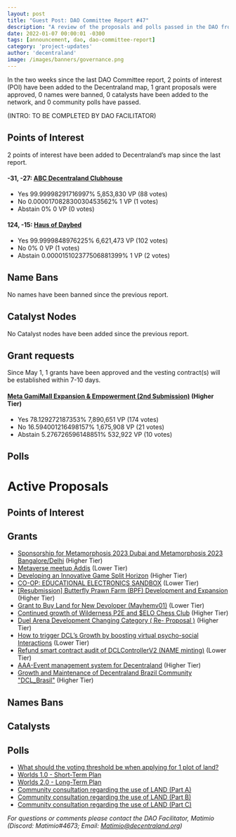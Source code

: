 ```yaml
---
layout: post
title: "Guest Post: DAO Committee Report #47"
description: "A review of the proposals and polls passed in the DAO from May 1 through May 15".
date: 2022-01-07 00:00:01 -0300
tags: [announcement, dao, dao-committee-report]
category: 'project-updates'
author: 'decentraland'
image: /images/banners/governance.png
---
```


In the two weeks since the last DAO Committee report, 2 points of interest (POI) have been added to the Decentraland map, 1 grant proposals were approved, 0 names were banned, 0 catalysts have been added to the network, and 0 community polls have passed.

(INTRO: TO BE COMPLETED BY DAO FACILITATOR)

## Points of Interest
2 points of interest have been added to Decentraland’s map since the last report.


#### -31, -27: [ABC Decentraland Clubhouse](https://governance.decentraland.org/proposal/?id=abbc81c0-e2fb-11ed-ae6b-bdc7e2b26a35)

* Yes 99.99998291716997% 5,853,830 VP (88 votes)
* No 0.000017082830030453562% 1 VP (1 votes)
* Abstain 0% 0 VP (0 votes)


#### 124, -15: [Haus of Daybed](https://governance.decentraland.org/proposal/?id=f0609700-e2ea-11ed-ae6b-bdc7e2b26a35)

* Yes 99.9999848976225% 6,621,473 VP (102 votes)
* No 0% 0 VP (1 votes)
* Abstain 0.000015102377506881399% 1 VP (2 votes)


## Name Bans

No names have been banned since the previous report.

## Catalyst Nodes
No Catalyst nodes have been added since the previous report.


## Grant requests
Since May 1, 1 grants have been approved and the vesting contract(s) will be established within 7-10 days.


#### [Meta GamiMall Expansion &amp; Empowerment (2nd Submission)](https://governance.decentraland.org/proposal/?id=6ca30350-df00-11ed-93f4-8f8fa30ce0cd) (Higher Tier)

* Yes 78.129272187353% 7,890,651 VP (174 votes)
* No 16.594001216498157% 1,675,908 VP (21 votes)
* Abstain 5.276726596148851% 532,922 VP (10 votes)


## Polls


# Active Proposals

## Points of Interest


## Grants

* [Sponsorship for Metamorphosis 2023 Dubai and Metamorphosis 2023 Bangalore/Delhi](https://governance.decentraland.org/proposal/?id=df0aa880-ea59-11ed-a775-5faf35384fa8) (Higher Tier)
* [Metaverse meetup Addis](https://governance.decentraland.org/proposal/?id=0b1fbf60-e932-11ed-a775-5faf35384fa8) (Lower Tier)
* [Developing an Innovative Game Split Horizon](https://governance.decentraland.org/proposal/?id=149e1cf0-e908-11ed-a775-5faf35384fa8) (Higher Tier)
* [CO-OP: EDUCATIONAL ELECTRONICS SANDBOX](https://governance.decentraland.org/proposal/?id=b4a6abd0-e846-11ed-b8f1-75dbe089d333) (Lower Tier)
* [[Resubmission] Butterfly Prawn Farm (BPF) Development and Expansion](https://governance.decentraland.org/proposal/?id=971a6d00-e71e-11ed-b8f1-75dbe089d333) (Higher Tier)
* [Grant to Buy Land for New Devoloper (Mayhemv01)](https://governance.decentraland.org/proposal/?id=552e6d80-e71c-11ed-b8f1-75dbe089d333) (Lower Tier)
* [Continued growth of Wilderness P2E and $ELO Chess Club](https://governance.decentraland.org/proposal/?id=724f7f00-e6f2-11ed-b8f1-75dbe089d333) (Higher Tier)
* [Duel Arena Development Changing Category ( Re- Proposal )](https://governance.decentraland.org/proposal/?id=04112d30-e5d6-11ed-b8f1-75dbe089d333) (Higher Tier)
* [How to trigger DCL’s Growth by boosting virtual psycho-social Interactions](https://governance.decentraland.org/proposal/?id=4acc6aa0-e56d-11ed-b8f1-75dbe089d333) (Lower Tier)
* [Refund smart contract audit of DCLControllerV2 (NAME minting)](https://governance.decentraland.org/proposal/?id=1ed8c850-e53e-11ed-b8f1-75dbe089d333) (Lower Tier)
* [AAA-Event management system for Decentraland](https://governance.decentraland.org/proposal/?id=6cb8a410-e367-11ed-ae6b-bdc7e2b26a35) (Higher Tier)
* [Growth and Maintenance of Decentraland Brazil Community &#34;DCL_Brasil&#34;](https://governance.decentraland.org/proposal/?id=a7833c20-e2bf-11ed-ae6b-bdc7e2b26a35) (Higher Tier)

## Names Bans


## Catalysts


## Polls

* [What should the voting threshold be when applying for 1 plot of land?](https://governance.decentraland.org/proposal/?id=d36e9660-e957-11ed-a775-5faf35384fa8)
* [Worlds 1.0 - Short-Term Plan](https://governance.decentraland.org/proposal/?id=e712bb50-e822-11ed-b8f1-75dbe089d333)
* [Worlds 2.0 - Long-Term Plan](https://governance.decentraland.org/proposal/?id=c3216070-e822-11ed-b8f1-75dbe089d333)
* [Community consultation regarding the use of LAND (Part A)](https://governance.decentraland.org/proposal/?id=b2344a30-e6af-11ed-b8f1-75dbe089d333)
* [Community consultation regarding the use of LAND (Part B)](https://governance.decentraland.org/proposal/?id=a1e99ae0-e6af-11ed-b8f1-75dbe089d333)
* [Community consultation regarding the use of LAND (Part C)](https://governance.decentraland.org/proposal/?id=8acd2980-e6af-11ed-b8f1-75dbe089d333)

*For questions or comments please contact the DAO Facilitator, Matimio (Discord: Matimio#4673; Email: [Matimio@decentraland.org](mailto:Matimio@decentraland.org))*